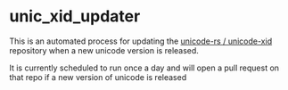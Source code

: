 # unic_xid_updater

This is an automated process for updating the [unicode-rs /
unicode-xid](https://github.com/unicode-rs/unicode-xid) repository when a new
unicode version is released.

It is currently scheduled to run once a day and will open a pull request on
that repo if a new version of unicode is released
